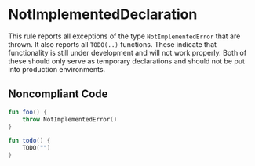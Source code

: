# NotImplementedDeclaration

This rule reports all exceptions of the type `NotImplementedError` that are thrown. It also reports all `TODO(..)`
functions.
These indicate that functionality is still under development and will not work properly. Both of these should only
serve as temporary declarations and should not be put into production environments.

## Noncompliant Code

```kotlin
fun foo() {
    throw NotImplementedError()
}

fun todo() {
    TODO("")
}
```
